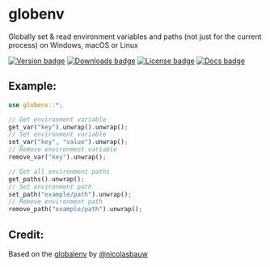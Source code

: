 # globenv

Globally set & read environment variables and paths (not just for the current process) on Windows, macOS or Linux

<div>
  <a href="https://crates.io/crates/globenv"><img alt='Version badge' src='https://img.shields.io/crates/v/globenv.svg'></a>
  <a href="https://crates.io/crates/globenv"><img alt='Downloads badge' src='https://img.shields.io/crates/d/globenv.svg'></a>
  <a href="https://crates.io/crates/globenv"><img alt='License badge' src='https://img.shields.io/crates/l/globenv.svg'></a>
  <a href="https://docs.rs/globenv"><img alt="Docs badge" src="https://img.shields.io/docsrs/globenv"></a>
</div>

## Example:

```rust
use globenv::*;

// Get environment variable
get_var("key").unwrap().unwrap();
// Set environment variable
set_var("key", "value").unwrap();
// Remove environment variable
remove_var("key").unwrap();

// Get all environment paths
get_paths().unwrap();
// Set environment path
set_path("example/path").unwrap();
// Remove environment path
remove_path("example/path").unwrap();
```

## Credit:

Based on the [globalenv](https://github.com/nicolasbauw/globalenv) by [@nicolasbauw](https://github.com/nicolasbauw)
